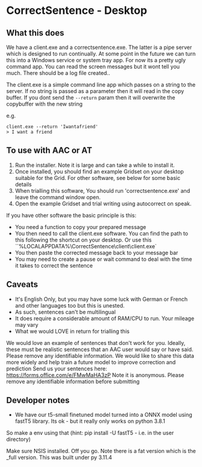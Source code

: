 # CorrectSentence - Desktop

## What this does


We have a client.exe and a correctsentence.exe. The latter is a pipe server which is designed to run continually. At some point in the future we can turn this into a Windows service or system tray app. For now its a pretty ugly command app. You can read the screen messages but it wont tell you much. There should be a log file created.. 

The client.exe is a simple command line app which passes on a string to the server. If no string is passed as a parameter then it will read in the copy buffer. If you dont send the ``--return`` param then it will overwrite the copybuffer with the new string

e.g.

```pwsh
client.exe --return 'Iwantafriend'
> I want a friend
```

## To use with AAC or AT

1. Run the installer. Note it is large and can take a while to install it.
2. Once installed, you should find an example Gridset on your desktop suitable for the Grid. For other software, see below for some basic details
3. When trialling this software, You should run 'correctsentence.exe' and leave the command window open.
4. Open the example Gridset and trial writing using autocorrect on speak.

If you have other software the basic principle is this:

- You need a function to copy your prepared message
- You then need to call the client.exe software. You can find the path to this following the shortcut on your desktop. Or use this ``%LOCALAPPDATA%\CorrectSentence\client\client.exe`
- You then paste the corrected message back to your message bar
- You may need to create a pause or wait command to deal with the time it takes to correct the sentence

## Caveats

- It's English Only, but you may have some luck with German or French and other languages too but this is unested.
- As such, sentences can't be multilingual
- It does require a considerable amount of RAM/CPU to run. Your mileage may vary
- What we would LOVE in return for trialling this

We would love an example of sentences that don't work for you. Ideally, these must be realistic sentences that an AAC user would say or have said.
Please remove any identifiable information.
We would like to share this data more widely and help train a future model to improve correction and prediction
Send us your sentences here: https://forms.office.com/e/FMwMaHA3zP Note it is anonymous. Please remove any identifiable information before submitting

## Developer notes

- We have our t5-small finetuned model turned into a ONNX model using fastT5 library. Its ok - but it really only works on python 3.8.1 

So make a env using that (hint: pip install -U fastT5  - i.e. in the user directory)

Make sure NSIS installed. Off you go. Note there is a fat version which is the _full version. This was built under py 3.11.4

